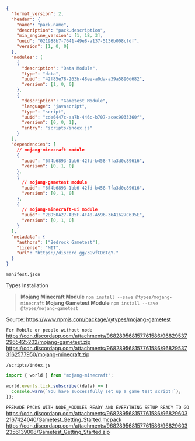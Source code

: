 ```json
{
  "format_version": 2,
  "header": {
    "name": "pack.name",
    "description": "pack.description",
    "min_engine_version": [1, 18, 3],
    "uuid": "021988b7-7641-49e8-a137-5136b008cfdf",
    "version": [1, 0, 0]
  },
  "modules": [
    {
      "description": "Data Module",
      "type": "data",
      "uuid": "42f85e78-263b-48ee-a0da-a39a5890d682",
      "version": [1, 0, 0]
    },
    {
      "description": "Gametest Module",
      "language": "javascript",
      "type": "script",
      "uuid": "cde6447c-aa7b-446c-b707-acec9033360f",
      "version": [0, 0, 1],
      "entry": "scripts/index.js"
    }
  ],
  "dependencies": [
    // mojang-minecraft module
    {
      "uuid": "6f4b6893-1bb6-42fd-b458-7fa3d0c89616",
      "version": [0, 1, 0]
    },
    {
      // mojang-gametest module
      "uuid": "6f4b6893-1bb6-42fd-b458-7fa3d0c89616",
      "version": [0, 1, 0]
    },
    {
      // mojang-minecraft-ui module
      "uuid": "2BD50A27-AB5F-4F40-A596-3641627C635E",
      "version": [0, 1, 0]
    }
  ],
  "metadata": {
    "authors": ["Bedrock Gametest"],
    "license": "MIT",
    "url": "https://discord.gg/3GvfCDdTqY."
  }
}
```
`manifest.json`

Types Installation
> **Mojang Minecraft Module**
> `npm install --save @types/mojang-minecraft`
> **Mojang Gametest Module**
> `npm install --save @types/mojang-gametest`

Source: https://www.npmjs.com/package/@types/mojang-gametest

`For Mobile or people without node`
https://cdn.discordapp.com/attachments/968289568157761586/968295372965425202/mojang-gametest.zip
https://cdn.discordapp.com/attachments/968289568157761586/968295373162577950/mojang-minecraft.zip

`/scripts/index.js`
```js
import { world } from "mojang-minecraft";

world.events.tick.subscribe((data) => {
  console.warn(`You have successfully set up a game test script!`);
});
```
`PREMADE PACKS WITH NODE_MODULES READY AND EVERYTHING SETUP READY TO GO`
https://cdn.discordapp.com/attachments/968289568157761586/968296032167424040/Gametest_Getting_Started.mcpack
https://cdn.discordapp.com/attachments/968289568157761586/968296032356139008/Gametest_Getting_Started.zip